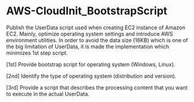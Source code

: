 # AWS-CloudInit_BootstrapScript
Publish the UserData script used when creating EC2 instance of Amazon EC2.
Mainly, optimize operating system settings and introduce AWS environment utilities.
In order to avoid the data size (16KB) which is one of the big limitation of UserData, it is made the implementation which minimizes 1st step script.

[1st]
Provide bootstrap script for operating system (Windows, Linux).

[2nd]
Identify the type of operating system (distribution and version).

[3rd]
Provide a script that describes the processing content that you want to execute in the actual UserData.
